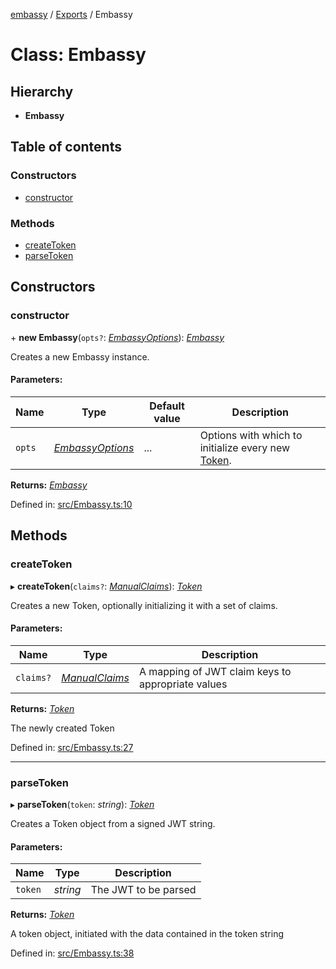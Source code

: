 [embassy](../README.md) / [Exports](../modules.md) / Embassy

# Class: Embassy

## Hierarchy

* **Embassy**

## Table of contents

### Constructors

- [constructor](embassy.md#constructor)

### Methods

- [createToken](embassy.md#createtoken)
- [parseToken](embassy.md#parsetoken)

## Constructors

### constructor

\+ **new Embassy**(`opts?`: [*EmbassyOptions*](../interfaces/embassyoptions.md)): [*Embassy*](embassy.md)

Creates a new Embassy instance.

#### Parameters:

Name | Type | Default value | Description |
------ | ------ | ------ | ------ |
`opts` | [*EmbassyOptions*](../interfaces/embassyoptions.md) | ... | Options with which to initialize every new [Token](token.md).    |

**Returns:** [*Embassy*](embassy.md)

Defined in: [src/Embassy.ts:10](https://github.com/TomFrost/Embassy/blob/3a9cf3a/src/Embassy.ts#L10)

## Methods

### createToken

▸ **createToken**(`claims?`: [*ManualClaims*](../interfaces/manualclaims.md)): [*Token*](token.md)

Creates a new Token, optionally initializing it with a set of claims.

#### Parameters:

Name | Type | Description |
------ | ------ | ------ |
`claims?` | [*ManualClaims*](../interfaces/manualclaims.md) | A mapping of JWT claim keys to appropriate values   |

**Returns:** [*Token*](token.md)

The newly created Token

Defined in: [src/Embassy.ts:27](https://github.com/TomFrost/Embassy/blob/3a9cf3a/src/Embassy.ts#L27)

___

### parseToken

▸ **parseToken**(`token`: *string*): [*Token*](token.md)

Creates a Token object from a signed JWT string.

#### Parameters:

Name | Type | Description |
------ | ------ | ------ |
`token` | *string* | The JWT to be parsed   |

**Returns:** [*Token*](token.md)

A token object, initiated with the data contained in the token
string

Defined in: [src/Embassy.ts:38](https://github.com/TomFrost/Embassy/blob/3a9cf3a/src/Embassy.ts#L38)
